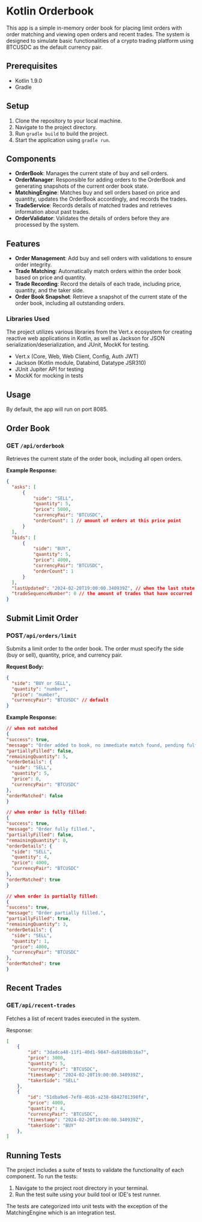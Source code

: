 # Kotlin Orderbook

This app is a simple in-memory order book for placing limit orders with order matching and viewing open orders and recent trades.
The system is designed to simulate basic functionalities of a crypto trading platform using BTCUSDC as the default currency pair.

## Prerequisites
- Kotlin 1.9.0
- Gradle

## Setup
1. Clone the repository to your local machine.
2. Navigate to the project directory.
3. Run `gradle build` to build the project.
4. Start the application using `gradle run`.


## Components

- **OrderBook**: Manages the current state of buy and sell orders.
- **OrderManager**: Responsible for adding orders to the OrderBook and generating snapshots of the current order book state.
- **MatchingEngine**: Matches buy and sell orders based on price and quantity, updates the OrderBook accordingly, and records the trades.
- **TradeService**: Records details of matched trades and retrieves information about past trades.
- **OrderValidator**: Validates the details of orders before they are processed by the system.

## Features

- **Order Management**: Add buy and sell orders with validations to ensure order integrity.
- **Trade Matching**: Automatically match orders within the order book based on price and quantity.
- **Trade Recording**: Record the details of each trade, including price, quantity, and the taker side.
- **Order Book Snapshot**: Retrieve a snapshot of the current state of the order book, including all outstanding orders.

### Libraries Used
The project utilizes various libraries from the Vert.x ecosystem for creating reactive web applications in Kotlin, as well as Jackson for JSON serialization/deserialization, and JUnit, MockK for testing.

- Vert.x (Core, Web, Web Client, Config, Auth JWT)
- Jackson (Kotlin module, Databind, Datatype JSR310)
- JUnit Jupiter API for testing
- MockK for mocking in tests

## Usage
By default, the app will run on port 8085.


## Order Book
### **GET `/api/orderbook`**

  Retrieves the current state of the order book, including all open orders.

  **Example Response:**
  ```json
  {
    "asks": [
        {
            "side": "SELL",
            "quantity": 5,
            "price": 5000,
            "currencyPair": "BTCUSDC",
            "orderCount": 1 // amount of orders at this price point
        }
    ],
    "bids": [
        {
            "side": "BUY",
            "quantity": 5,
            "price": 4000,
            "currencyPair": "BTCUSDC",
            "orderCount": 1 
        }
    ],
    "lastUpdated": "2024-02-20T19:00:00.340939Z", // when the last state update occurred
    "tradeSequenceNumber": 0 // the amount of trades that have occurred
  }
```

## Submit Limit Order
### **POST`/api/orders/limit`**

Submits a limit order to the order book. The order must specify the side (buy or sell), quantity, price, and currency pair.

**Request Body:**
```json
{
  "side": "BUY or SELL",
  "quantity": "number",
  "price": "number",
  "currencyPair": "BTCUSDC" // default
}
```
**Example Response:**
  ```json
// when not matched
  {
  "success": true,
  "message": "Order added to book, no immediate match found, pending fulfillment.",
  "partiallyFilled": false,
  "remainingQuantity": 5,
  "orderDetails": {
    "side": "SELL",
    "quantity": 5,
    "price": 0,
    "currencyPair": "BTCUSDC"
  },
  "orderMatched": false
}

// when order is fully filled:
{
  "success": true,
  "message": "Order fully filled.",
  "partiallyFilled": false,
  "remainingQuantity": 0,
  "orderDetails": {
    "side": "SELL",
    "quantity": 4,
    "price": 4000,
    "currencyPair": "BTCUSDC"
  },
  "orderMatched": true
}

// when order is partially filled:
{
  "success": true,
  "message": "Order partially filled.",
  "partiallyFilled": true,
  "remainingQuantity": 3,
  "orderDetails": {
    "side": "SELL",
    "quantity": 1,
    "price": 4000,
    "currencyPair": "BTCUSDC"
  },
  "orderMatched": true
}
```

## Recent Trades
### **GET`/api/recent-trades`**

Fetches a list of recent trades executed in the system.

Response:

```json
[
    {
        "id": "3dadca48-11f1-40d1-9847-da918b8b16a7",
        "price": 3000,
        "quantity": 5,
        "currencyPair": "BTCUSDC",
        "timestamp": "2024-02-20T19:00:00.340939Z",
        "takerSide": "SELL"
    },
    {
        "id": "51dba9e6-7ef8-4616-a238-6842701398fd",
        "price": 4000,
        "quantity": 4,
        "currencyPair": "BTCUSDC",
        "timestamp": "2024-02-20T19:00:00.340939Z",
        "takerSide": "BUY"
    },
]
```



## Running Tests

The project includes a suite of tests to validate the functionality of each component. To run the tests:

1. Navigate to the project root directory in your terminal.
2. Run the test suite using your build tool or IDE's test runner.

The tests are categorized into unit tests with the exception of the MatchingEngine which is an integration test.
